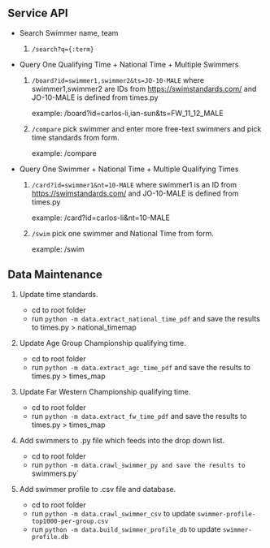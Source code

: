 ## Service API

- Search Swimmer name, team
    1. `/search?q={:term}`

- Query One Qualifying Time + National Time + Multiple Swimmers

    1. `/board?id=swimmer1,swimmer2&ts=JO-10-MALE`
    where swimmer1,swimmer2 are IDs from https://swimstandards.com/
    and JO-10-MALE is defined from times.py
    
        example: /board?id=carlos-li,ian-sun&ts=FW_11_12_MALE

    2. `/compare` pick swimmer and enter more free-text swimmers and pick time standards from form.

        example: /compare


- Query One Swimmer + National Time + Multiple Qualifying Times

    1. `/card?id=swimmer1&nt=10-MALE`
    where swimmer1 is an ID from https://swimstandards.com/
    and JO-10-MALE is defined from times.py

        example: /card?id=carlos-li&nt=10-MALE

    2. `/swim` pick one swimmer and National Time from form.

        example: /swim
      

## Data Maintenance 

1.  Update time standards.
     - cd to root folder
     - run `python -m data.extract_national_time_pdf` and save the results to times.py > national_timemap

2.  Update Age Group Championship qualifying time.
     - cd to root folder
     - run `python -m data.extract_agc_time_pdf` and save the results to times.py > times_map

3.  Update Far Western Championship qualifying time.
     - cd to root folder
     - run `python -m data.extract_fw_time_pdf` and save the results to times.py > times_map

4.  Add swimmers to .py file which feeds into the drop down list.
     - cd to root folder
     - run `python -m data.crawl_swimmer_py and save the results to `swimmers.py`

5.  Add swimmer profile to .csv file and database.
    - cd to root folder
    - run `python -m data.crawl_swimmer_csv` to update `swimmer-profile-top1000-per-group.csv`
    - run `python -m data.build_swimmer_profile_db` to update `swimmer-profile.db`

